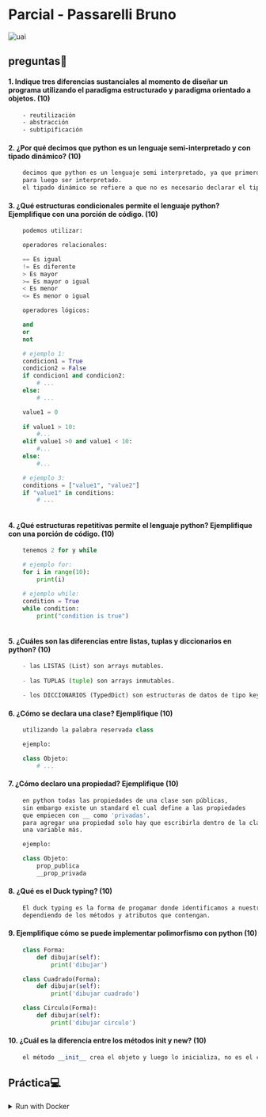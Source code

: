 # Parcial - Passarelli Bruno
![uai](https://ccdfit.com/wp-content/uploads/2019/12/Universidad-Abierta-Interamericana-UAI-01.png)
## preguntas📝

#### 1. Indique tres diferencias sustanciales al momento de diseñar un programa utilizando el paradigma estructurado y paradigma orientado a objetos. (10)
```txt
    - reutilización
    - abstracción
    - subtipificación
```

#### 2. ¿Por qué decimos que python es un lenguaje semi-interpretado y con tipado dinámico? (10)
```txt
    decimos que python es un lenguaje semi interpretado, ya que primero, el script python se traduce a bytecode que posee la extensión .pyc o .pyo
    para luego ser interpretado.
    el tipado dinámico se refiere a que no es necesario declarar el tipo de dato que va a ser contenido en una variable
```

#### 3. ¿Qué estructuras condicionales permite el lenguaje python? Ejemplifique con una porción de código. (10)
```py
    podemos utilizar:

    operadores relacionales:

    == Es igual
    != Es diferente
    > Es mayor
    >= Es mayor o igual
    < Es menor
    <= Es menor o igual

    operadores lógicos:

    and
    or
    not

    # ejemplo 1:
    condicion1 = True
    condicion2 = False
    if condicion1 and condicion2:
        # ...
    else:
        # ...

    value1 = 0
    
    if value1 > 10:
        #...
    elif value1 >0 and value1 < 10:
        #...
    else:
        #...

    # ejemplo 3:
    conditions = ["value1", "value2"]
    if "value1" in conditions:
        # ...
    
```

#### 4. ¿Qué estructuras repetitivas permite el lenguaje python? Ejemplifique con una porción de código. (10)
```py
    tenemos 2 for y while

    # ejemplo for:
    for i in range(10):
        print(i)

    # ejemplo while:
    condition = True
    while condition:
        print("condition is true")
    
```

#### 5. ¿Cuáles son las diferencias entre listas, tuplas y diccionarios en python? (10)
```py
    - las LISTAS (List) son arrays mutables.
    
    - las TUPLAS (tuple) son arrays inmutables.

    - los DICCIONARIOS (TypedDict) son estructuras de datos de tipo key-value
```

#### 6. ¿Cómo se declara una clase? Ejemplifique (10)
```py
    utilizando la palabra reservada class

    ejemplo:

    class Objeto:
        # ...
```

#### 7. ¿Cómo declaro una propiedad? Ejemplifique (10)
```py
    en python todas las propiedades de una clase son públicas,
    sin embargo existe un standard el cual define a las propiedades
    que empiecen con __ como 'privadas'.
    para agregar una propiedad solo hay que escribirla dentro de la clase como
    una variable más.

    ejemplo:

    class Objeto:
        prop_publica
        __prop_privada
```

#### 8. ¿Qué es el Duck typing? (10)
```txt
    El duck typing es la forma de progamar donde identificamos a nuestros elementos 
    dependiendo de los métodos y atributos que contengan.
```

#### 9. Ejemplifique cómo se puede implementar polimorfismo con python (10)
```py
    class Forma:
        def dibujar(self):
            print('dibujar')

    class Cuadrado(Forma):
        def dibujar(self):
            print('dibujar cuadrado')

    class Circulo(Forma):
        def dibujar(self):
            print('dibujar circulo')

```

#### 10. ¿Cuál es la diferencia entre los métodos init y new? (10)
```py
    el método __init__ crea el objeto y luego lo inicializa, no es el constructor como tal, en cambio el método __new__ sólo construye el objeto.
```

## Práctica💻
<details>
    <summary>Run with Docker</summary>
    <p>
        ```bash
            docker build -t parcial-bruno-passarelli .
            docker run -it parcial-bruno-passarelli
        ```
    </p>
</details>